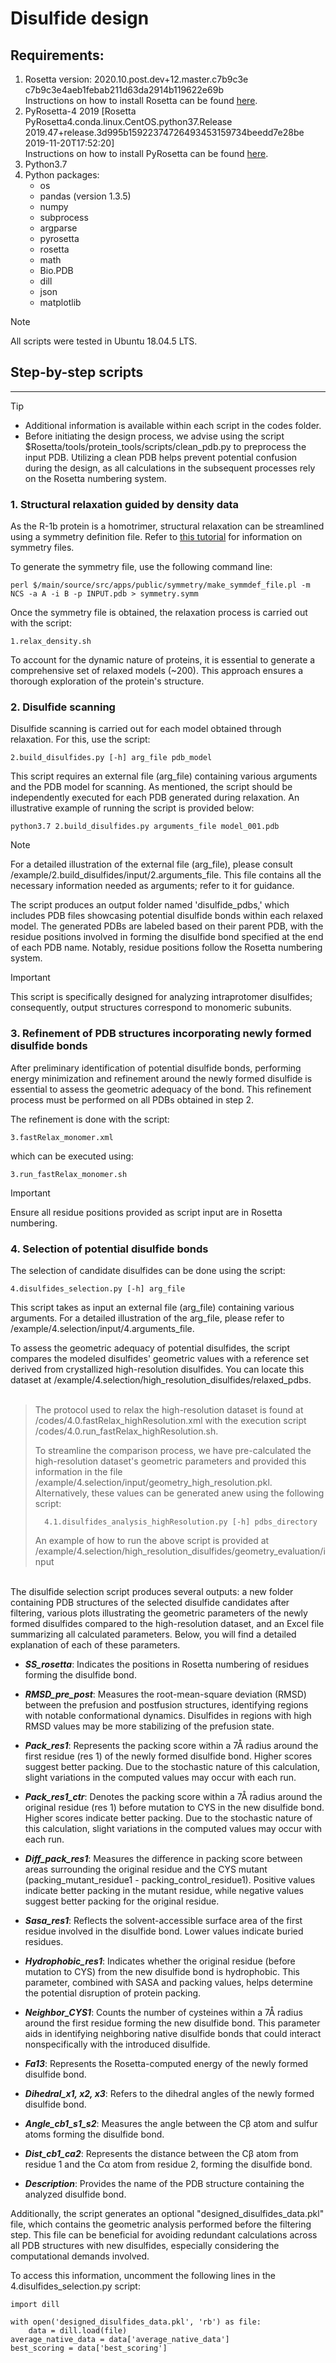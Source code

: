 # Disulfide design
## Requirements:

1. Rosetta version: 2020.10.post.dev+12.master.c7b9c3e c7b9c3e4aeb1febab211d63da2914b119622e69b  
   Instructions on how to install Rosetta can be found [here](https://new.rosettacommons.org/demos/latest/tutorials/install_build/install_build).
3. PyRosetta-4 2019 [Rosetta PyRosetta4.conda.linux.CentOS.python37.Release 2019.47+release.3d995b15922374726493453159734beedd7e28be 2019-11-20T17:52:20]  
   Instructions on how to install PyRosetta can be found [here](https://www.pyrosetta.org/downloads).
5. Python3.7
6. Python packages: 
	- os
 	- pandas (version 1.3.5)
 	- numpy
 	- subprocess
 	- argparse
 	- pyrosetta 
 	- rosetta
 	- math
  	- Bio.PDB
  	- dill
   	- json
   	- matplotlib

> [!NOTE]
> All scripts were tested in Ubuntu 18.04.5 LTS.

## Step-by-step scripts
--------------------- 
> [!TIP]
> - Additional information is available within each script in the codes folder.
> - Before initiating the design process, we advise using the script $Rosetta/tools/protein_tools/scripts/clean_pdb.py to preprocess the input PDB. Utilizing a clean PDB helps prevent potential confusion during the design, as all calculations in the subsequent processes rely on the Rosetta numbering system. 

### 1. Structural relaxation guided by density data  

As the R-1b protein is a homotrimer, structural relaxation can be streamlined using a symmetry definition file. Refer to [this tutorial](https://faculty.washington.edu/dimaio/files/_density_tutorial_aug18.pdf) for information on symmetry files.

To generate the symmetry file, use the following command line: 

  	perl $/main/source/src/apps/public/symmetry/make_symmdef_file.pl -m NCS -a A -i B -p INPUT.pdb > symmetry.symm

Once the symmetry file is obtained, the relaxation process is carried out with the script:

	1.relax_density.sh
 
To account for the dynamic nature of proteins, it is essential to generate a comprehensive set of relaxed models (~200). This approach ensures a thorough exploration of the protein's structure.


### 2. Disulfide scanning

Disulfide scanning is carried out for each model obtained through relaxation. For this, use the script:

	2.build_disulfides.py [-h] arg_file pdb_model

This script requires an external file (arg_file) containing various arguments and the PDB model for scanning. As mentioned, the script should be independently executed for each PDB generated during relaxation. An illustrative example of running the script is provided below:

	python3.7 2.build_disulfides.py arguments_file model_001.pdb

> [!NOTE]
> For a detailed illustration of the external file (arg_file), please consult /example/2.build_disulfides/input/2.arguments_file. This file contains all the necessary information needed as arguments; refer to it for guidance.

The script produces an output folder named 'disulfide_pdbs,' which includes PDB files showcasing potential disulfide bonds within each relaxed model. The generated PDBs are labeled based on their parent PDB, with the residue positions involved in forming the disulfide bond specified at the end of each PDB name. Notably, residue positions follow the Rosetta numbering system.

> [!IMPORTANT]
> This script is specifically designed for analyzing intraprotomer disulfides; consequently, output structures correspond to monomeric subunits.
	
### 3. Refinement of PDB structures incorporating newly formed disulfide bonds

After preliminary identification of potential disulfide bonds, performing energy minimization and refinement around the newly formed disulfide is essential to assess the geometric adequacy of the bond. This refinement process must be performed on all PDBs obtained in step 2.

The refinement is done with the script:  

	3.fastRelax_monomer.xml 
 
which can be executed using:

 	3.run_fastRelax_monomer.sh
   
> [!IMPORTANT]
> Ensure all residue positions provided as script input are in Rosetta numbering.


### 4. Selection of potential disulfide bonds

The selection of candidate disulfides can be done using the script:

	4.disulfides_selection.py [-h] arg_file
  
This script takes as input an external file (arg_file) containing various arguments. For a detailed illustration of the arg_file, please refer to /example/4.selection/input/4.arguments_file. 

To assess the geometric adequacy of potential disulfides, the script compares the modeled disulfides' geometric values with a reference set derived from crystallized high-resolution disulfides. You can locate this dataset at /example/4.selection/high_resolution_disulfides/relaxed_pdbs.<br><br>

> The protocol used to relax the high-resolution dataset is found at /codes/4.0.fastRelax_highResolution.xml with the execution script /codes/4.0.run_fastRelax_highResolution.sh.
>
> To streamline the comparison process, we have pre-calculated the high-resolution dataset's geometric parameters and provided this information in the file /example/4.selection/input/geometry_high_resolution.pkl. Alternatively, these values can be generated anew using the following script:
>
>		4.1.disulfides_analysis_highResolution.py [-h] pdbs_directory
>
> An example of how to run the above script is provided at /example/4.selection/high_resolution_disulfides/geometry_evaluation/input

<br>The disulfide selection script produces several outputs: a new folder containing PDB structures of the selected disulfide candidates after filtering, various plots illustrating the geometric parameters of the newly formed disulfides compared to the high-resolution dataset, and an Excel file summarizing all calculated parameters. Below, you will find a detailed explanation of each of these parameters.

- ***SS_rosetta***: Indicates the positions in Rosetta numbering of residues forming the disulfide bond.
  
- ***RMSD_pre_post***: Measures the root-mean-square deviation (RMSD) between the prefusion and postfusion structures, identifying regions with notable conformational dynamics. Disulfides in regions with high RMSD values may be more stabilizing of the prefusion state.
  
- ***Pack_res1***: Represents the packing score within a 7Å radius around the first residue (res 1) of the newly formed disulfide bond. Higher scores suggest better packing. Due to the stochastic nature of this calculation, slight variations in the computed values may occur with each run.

- ***Pack_res1_ctr***: Denotes the packing score within a 7Å radius around the original residue (res 1) before mutation to CYS in the new disulfide bond. Higher scores indicate better packing. Due to the stochastic nature of this calculation, slight variations in the computed values may occur with each run.
  
- ***Diff_pack_res1***: Measures the difference in packing score between areas surrounding the original residue and the CYS mutant (packing_mutant_residue1 - packing_control_residue1). Positive values indicate better packing in the mutant residue, while negative values suggest better packing for the original residue.
  
- ***Sasa_res1***: Reflects the solvent-accessible surface area of the first residue involved in the disulfide bond. Lower values indicate buried residues.
  
- ***Hydrophobic_res1***: Indicates whether the original residue (before mutation to CYS) from the new disulfide bond is hydrophobic. This parameter, combined with SASA and packing values, helps determine the potential disruption of protein packing.

- ***Neighbor_CYS1***: Counts the number of cysteines within a 7Å radius around the first residue forming the new disulfide bond. This parameter aids in identifying neighboring native disulfide bonds that could interact nonspecifically with the introduced disulfide.
  
- ***Fa13***: Represents the Rosetta-computed energy of the newly formed disulfide bond.
  
- ***Dihedral_x1, x2, x3***: Refers to the dihedral angles of the newly formed disulfide bond.
  
- ***Angle_cb1_s1_s2***: Measures the angle between the Cβ atom and sulfur atoms forming the disulfide bond.
  
- ***Dist_cb1_ca2***: Represents the distance between the Cβ atom from residue 1 and the Cα atom from residue 2, forming the disulfide bond.
   
- ***Description***: Provides the name of the PDB structure containing the analyzed disulfide bond.

Additionally, the script generates an optional "designed_disulfides_data.pkl" file, which contains the geometric analysis performed before the filtering step. This file can be beneficial for avoiding redundant calculations across all PDB structures with new disulfides, especially considering the computational demands involved.

To access this information, uncomment the following lines in the 4.disulfides_selection.py script:

	import dill
 
	with open('designed_disulfides_data.pkl', 'rb') as file:
	    data = dill.load(file)
	average_native_data = data['average_native_data']
	best_scoring = data['best_scoring']

